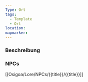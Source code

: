 ```yaml
---
Type: Ort
tags:
  - Template
  - Ort
location:
mapmarker:
---
```

### Beschreibung
### NPCs
[[Osigoa/Lore/NPCs/{{title}}/{{title}}]]